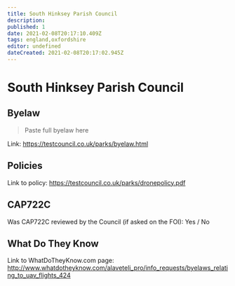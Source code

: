 ```yaml
---
title: South Hinksey Parish Council
description:
published: 1
date: 2021-02-08T20:17:10.409Z
tags: england,oxfordshire
editor: undefined
dateCreated: 2021-02-08T20:17:02.945Z
---
```


# South Hinksey Parish Council


## Byelaw
> Paste full byelaw here

Link:
https://testcouncil.co.uk/parks/byelaw.html

## Policies
Link to policy:
https://testcouncil.co.uk/parks/dronepolicy.pdf

## CAP722C

Was CAP722C reviewed by the Council (if asked on the FOI): Yes / No

## What Do They Know

Link to WhatDoTheyKnow.com page:
http://www.whatdotheyknow.com/alaveteli_pro/info_requests/byelaws_relating_to_uav_flights_424

